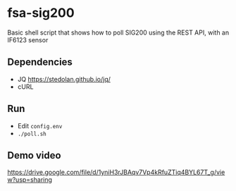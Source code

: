 # fsa-sig200

Basic shell script that shows how to poll SIG200 using the REST API, with an IF6123 sensor

## Dependencies
* JQ https://stedolan.github.io/jq/
* cURL

## Run
* Edit `config.env` 
* `./poll.sh`

## Demo video
https://drive.google.com/file/d/1yniH3rJBAqv7Vp4kRfuZTiq4BYL67T_g/view?usp=sharing
